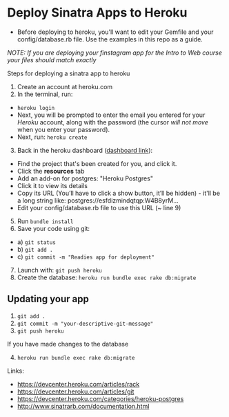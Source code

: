 # Deploy Sinatra Apps to Heroku
* Before deploying to heroku, you'll want to edit your Gemfile and your config/database.rb file. Use the examples in this repo as a guide. 

_NOTE: If you are deploying your finstagram app for the Intro to Web course your files should match exactly_


Steps for deploying a sinatra app to heroku

1. Create an account at heroku.com
2. In the terminal, run:
 * `heroku login`
 * Next, you will be prompted to enter the email you entered for your _Heroku_ account, along with the password (the cursor _will not move_ when you enter your password).
 * Next, run: `heroku create`

3. Back in the heroku dashboard ([dashboard link](https://dashboard.heroku.com/apps)):
  * Find the project that's been created for you, and click it.
  * Click the **resources** tab
  * Add an add-on for postgres: "Heroku Postgres"
  * Click it to view its details
  * Copy its URL (You’ll have to click a show button, it’ll be hidden) - it'll be a long string like: postgres://esfdizmindqtqp:W4B8yrM...
  * Edit your config/database.rb file to use this URL (~ line 9)

5. Run `bundle install`
6. Save your code using git:
 * a) `git status`
 * b) `git add .`
 * c) `git commit -m "Readies app for deployment"`
7. Launch with: `git push heroku`
8. Create the database: `heroku run bundle exec rake db:migrate`

## Updating your app
1. `git add .`
2. `git commit -m "your-descriptive-git-message"`
3. `git push heroku`

If you have made changes to the database

4. `heroku run bundle exec rake db:migrate`


Links:
* https://devcenter.heroku.com/articles/rack
* https://devcenter.heroku.com/articles/git
* https://devcenter.heroku.com/categories/heroku-postgres
* http://www.sinatrarb.com/documentation.html
